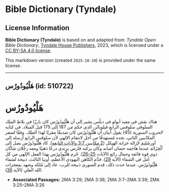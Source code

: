 # Bible Dictionary (Tyndale)

## License Information

**Bible Dictionary (Tyndale)** is based on and adapted from: _Tyndale Open Bible Dictionary_, [Tyndale House Publishers](https://tyndaleopenresources.com/), 2023, which is licensed under a [CC BY-SA 4.0 license](https://creativecommons.org/licenses/by-sa/4.0/legalcode.en).

This markdown version (created `2025-10-20`) is provided under the same license.



--------------------------------

## هَلْيُودُورُس (id: 510722)

**هَلْيُودُورُس**
=================

هناك نقش في معبد أبولو في ديلُس يشير إلى أن هَلْيُودُورُس كان بارزًا في بلاط الملِك السلوقي سلوقس الرابع فيلوباتُر، الذي حكم من 187 إلى 175 قبل الميلاد. في كتابه *الحروب السورية* (45\) يقول أبيان أن هَلْيُودُورُس كان صديقًا مقربًا لهذا الملِك. وفقًا لسفر المكابيين الثاني، نجده مُستهدفًا من أجل لانتقام الإلهي لأن سلوقس الرابع أرسله إلى أورشَلِيمَ لإزالة خزانة الهيكل ([2 مكابيين 3:7 والآيات التابعة](https://ref.ly/2Macc3:7-2Macc3:39)). كاد هَلْيُودُورُس يصل إلى ٱلْخِزَانَةِ عندما هاجمه حصان أصابه وكان يركبه فارس يرتدي درعًا ذهبيًا ومعه رجُلان شابَّان ذوي قوة فائقة وجمال رائع (الآيات [25–26](https://ref.ly/2Macc3:25-2Macc3:26)). حُرم هَلْيُودُورُس بهذا الفعل الإلهي من كل أمل في الشفاء (الآية [29](https://ref.ly/2Macc3:29)). قدَّم الكاهن اليهودي الأعظم، أونيا الثالث، ذبيحة لشفاء هَلْيُودُورُس. عندما حدث ذلك، قدم السوري ذبيحة للرب، عاد إلى مُلكه وشهد بمعجزات الله العلي (الآية [36](https://ref.ly/2Macc3:36)).

* **Associated Passages:** 2MA 3:29; 2MA 3:36; 2MA 3:7–2MA 3:39; 2MA 3:25–2MA 3:26

